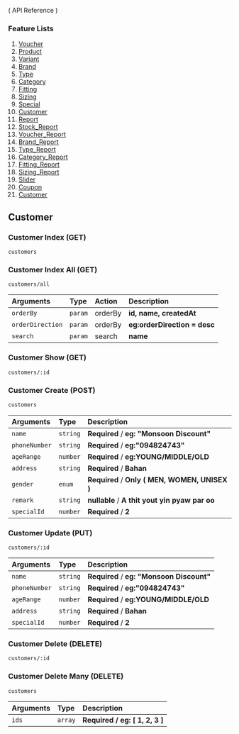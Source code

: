 ( API Reference )

### Feature Lists

1. [Voucher](VOUCHER.md)
1. [Product](PRODUCT.md)
1. [Variant](PRODUCT_VARIANT.md)
1. [Brand](PRODUCT_BRAND.md)
1. [Type](PRODUCT_TYPE.md)
1. [Category](PRODUCT_CATEGORY.md)
1. [Fitting](PRODUCT_FITTING.md)
1. [Sizing](PRODUCT_SIZING.md)
1. [Special](SPECIAL.md)
1. [Customer](CUSTOMER.md)
1. [Report](REPORT.md)
1. [Stock_Report](STOCK_REPORT.md)
1. [Voucher_Report](VOUCHER_REPORT.md)
1. [Brand_Report](BRAND_REPORT.md)
1. [Type_Report](TYPE_REPORT.md)
1. [Category_Report](CATEGORY_REPORT.md)
1. [Fitting_Report](FITTING_REPORT.md)
1. [Sizing_Report](SIZING_REPORT.md)
1. [Slider](SLIDER.md)
1. [Coupon](COUPON.md)
1. [Customer](CUSTOMER.md)

## Customer


### Customer Index (GET)

```
customers
```

### Customer Index All (GET)

```
customers/all
```
| Arguments        | Type    | Action  | Description                  |
| :--------------- | :------ | :------ | :--------------------------- |
| `orderBy`        | `param` | orderBy | **id, name, createdAt**      |
| `orderDirection` | `param` | orderBy | **eg:orderDirection = desc** |
| `search`         | `param` | search  | **name**                     |

### Customer Show (GET)

```
customers/:id
```

### Customer Create (POST)

```
customers
```

| Arguments  | Type     | Description                      |
| :--------- | :------- | :------------------------------- |
| `name`    | `string` | **Required** / **eg: "Monsoon Discount"** |
| `phoneNumber`    | `string` | **Required** / **eg:"094824743"** |
| `ageRange`    | `number` | **Required** / **eg:YOUNG/MIDDLE/OLD** |
| `address`    | `string` | **Required** / **Bahan** |
| `gender`    | `enum`    | **Required** / **Only ( MEN, WOMEN, UNISEX )** |
| `remark`    | `string` | **nullable** / **A thit yout yin pyaw par oo** |
| `specialId`    | `number` | **Required** / **2** |

### Customer Update (PUT)

```
customers/:id
```

| Arguments  | Type     | Description                      |
| :--------- | :------- | :------------------------------- |
| `name`    | `string` | **Required** / **eg: "Monsoon Discount"** |
| `phoneNumber`    | `string` | **Required** / **eg:"094824743"** |
| `ageRange`    | `number` | **Required** / **eg:YOUNG/MIDDLE/OLD** |
| `address`    | `string` | **Required** / **Bahan** |
| `specialId`    | `number` | **Required** / **2** |

### Customer Delete (DELETE)

```
customers/:id
```

### Customer Delete Many (DELETE)

```
customers
```

| Arguments | Type    | Description                            |
| :-------- | :------ | :------------------------------------- |
| `ids`     | `array` | **Required** **/** **eg: [ 1, 2, 3 ]** |